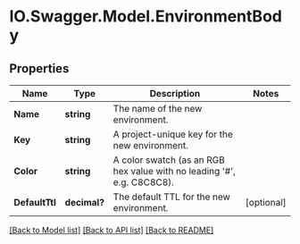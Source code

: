 # IO.Swagger.Model.EnvironmentBody
## Properties

Name | Type | Description | Notes
------------ | ------------- | ------------- | -------------
**Name** | **string** | The name of the new environment. | 
**Key** | **string** | A project-unique key for the new environment. | 
**Color** | **string** | A color swatch (as an RGB hex value with no leading &#39;#&#39;, e.g. C8C8C8). | 
**DefaultTtl** | **decimal?** | The default TTL for the new environment. | [optional] 

[[Back to Model list]](../README.md#documentation-for-models) [[Back to API list]](../README.md#documentation-for-api-endpoints) [[Back to README]](../README.md)

